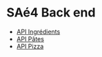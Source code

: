 # SAé4 Back end

- [API Ingrédients](./doc/IngredientAPI.md)
- [API Pâtes](./doc/PateAPI.md)
- [API Pizza](./doc/PizzaAPI.md)